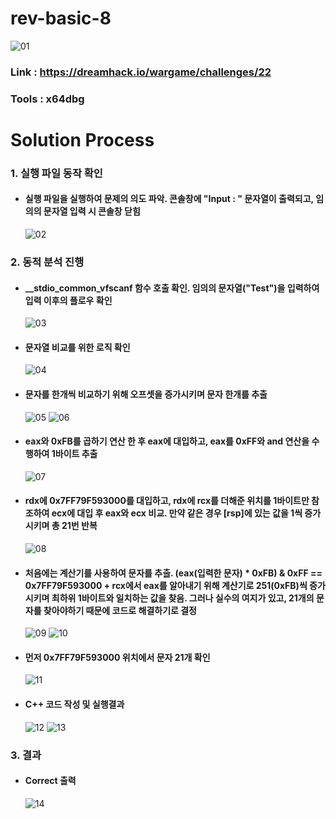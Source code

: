 # **rev-basic-8**

![01](https://github.com/idong00/ReversingStudy/blob/main/Problem5/Image/01.PNG?raw=true)
### Link : https://dreamhack.io/wargame/challenges/22
### Tools : x64dbg

# **Solution Process**
### 1. 실행 파일 동작 확인
  - #### 실행 파일을 실행하여 문제의 의도 파악. 콘솔창에 "Input : " 문자열이 출력되고, 임의의 문자열 입력 시 콘솔창 닫힘
    ![02](https://github.com/idong00/ReversingStudy/blob/main/Problem5/Image/02.PNG?raw=true)

### 2. 동적 분석 진행
  - #### __stdio_common_vfscanf 함수 호출 확인. 임의의 문자열("Test")을 입력하여 입력 이후의 플로우 확인
    ![03](https://github.com/idong00/ReversingStudy/blob/main/Problem5/Image/03.PNG?raw=true)

  - #### 문자열 비교를 위한 로직 확인
    ![04](https://github.com/idong00/ReversingStudy/blob/main/Problem5/Image/04.PNG?raw=true)
    
  - #### 문자를 한개씩 비교하기 위해 오프셋을 증가시키며 문자 한개를 추출
    ![05](https://github.com/idong00/ReversingStudy/blob/main/Problem5/Image/05.PNG?raw=true)
    ![06](https://github.com/idong00/ReversingStudy/blob/main/Problem5/Image/06.PNG?raw=true)

  - #### eax와 0xFB를 곱하기 연산 한 후 eax에 대입하고, eax를 0xFF와 and 연산을 수행하여 1바이트 추출
    ![07](https://github.com/idong00/ReversingStudy/blob/main/Problem5/Image/07.PNG?raw=true)

  - #### rdx에 0x7FF79F593000를 대입하고, rdx에 rcx를 더해준 위치를 1바이트만 참조하여 ecx에 대입 후 eax와 ecx 비교. 만약 같은 경우 [rsp]에 있는 값을 1씩 증가시키며 총 21번 반복
    ![08](https://github.com/idong00/ReversingStudy/blob/main/Problem5/Image/08.PNG?raw=true)

  - #### 처음에는 계산기를 사용하여 문자를 추출. (eax(입력한 문자) * 0xFB) & 0xFF == 0x7FF79F593000 + rcx에서 eax를 알아내기 위해 계산기로 251(0xFB)씩 증가시키며 최하위 1바이트와 일치하는 값을 찾음. 그러나 실수의 여지가 있고, 21개의 문자를 찾아야하기 때문에 코드로 해결하기로 결정
    ![09](https://github.com/idong00/ReversingStudy/blob/main/Problem5/Image/09.PNG?raw=true)
    ![10](https://github.com/idong00/ReversingStudy/blob/main/Problem5/Image/10.PNG?raw=true)
    
  - #### 먼저 0x7FF79F593000 위치에서 문자 21개 확인
    ![11](https://github.com/idong00/ReversingStudy/blob/main/Problem5/Image/11.PNG?raw=true)

  - #### C++ 코드 작성 및 실행결과
    ![12](https://github.com/idong00/ReversingStudy/blob/main/Problem5/Image/12.PNG?raw=true)
    ![13](https://github.com/idong00/ReversingStudy/blob/main/Problem5/Image/13.PNG?raw=true)
    
### 3. 결과
  - #### Correct 출력
    ![14](https://github.com/idong00/ReversingStudy/blob/main/Problem5/Image/14.PNG?raw=true)
